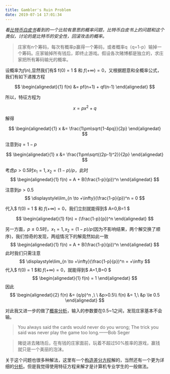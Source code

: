 ```yaml
---
title: Gambler's Ruin Problem
date: 2019-07-14 17:01:34
---
```


*看[比特币白皮书](https://bitcoin.org/bitcoin.pdf "比特币白皮书")看到的一个比较有意思的概率问题，比特币白皮书上的问题和这个类似，讨论的是比特币的安全性，回滚攻击的概率。*

> 庄家有n个筹码，每次有概率p赢得一个筹码，或者概率q（q=1-p）输掉一个筹码。庄家输掉所有钱后，即终止游戏。假设各次赌博都是独立的，求庄家把所有筹码输光的概率。

设概率为$f(n)$,显然我们有$	f(0) = 1 $ 和 $f(+\infty) = 0$，又根据题意和全概率公式，我们有如下递推方程

$$
\begin{alignedat}{1}
f(n) &= pf(n+1) + qf(n-1)
\end{alignedat}
$$


所以，特征方程为

$$
x = px^2 + q
$$

解得

$$
\begin{alignedat}{1}
x &= \frac{1\pm\sqrt{1-4pq}}{2p}
\end{alignedat}
$$

注意到$q=1-p$

$$
\begin{alignedat}{1}
x &= \frac{1\pm\sqrt{(2p-1)^2}}{2p}
\end{alignedat}
$$

考虑$p>0.5$时$x_1=1,x_2=(1-p)/p$，此时
$$
\begin{alignedat}{1}
f(n) = A + B(\frac{1-p}{p})^n
\end{alignedat}
$$

注意到$p>0.5$
$$
\displaystyle\lim_{n \to +\infty}(\frac{1-p}{p})^n = 0
$$

代入$	f(0) = 1 $ 和 $f(+\infty) = 0$，我们立刻就能得到$	A=0,B=1 $

$$
\begin{alignedat}{1}
f(n) = (\frac{1-p}{p})^n
\end{alignedat}
$$

另一方面，$p \le 0.5$时，$x_1=1,x_2=(1-p)/p$(因为不影响结果，两个解交换了顺序)，我们惊奇的发现，两组情况下的解竟然如此一致
$$
\begin{alignedat}{1}
f(n) = A + B(\frac{1-p}{p})^n
\end{alignedat}
$$
此时我们只需注意
$$
\displaystyle\lim_{n \to +\infty}(\frac{1-p}{p})^n = +\infty
$$
代入$	f(0) = 1 $和 $f(+\infty) = 0$，就能得到$	A=1,B=0 $
$$
\begin{alignedat}{1}
f(n) = 1
\end{alignedat}
$$
因此
$$
\begin{alignedat}{2}
f(n) &= (q/p)^n ,\ \ &p>0.5\\
f(n) &= 1,\ &p \le 0.5
\end{alignedat}
$$

对此我又进一步的做了[概率分析](http://www.combination.net.cn/wp-content/uploads/2019/12/Gamblers-Ruin-Problem-Probability.html "概率分析")，输入的参数要在0.5~1之间，发现庄家基本不会输。

> You always said the cards would never do you wrong; The trick you said was never play the game too long.——Bob Seger


> 赌徒进去赌场后，在有钱的庄家面前，玩着不超过50%胜率的游戏，赢钱就只是一个美丽的泡沫。


关于这个问题也很多种解法，这里有一个[构造差分方程](https://www.jianshu.com/p/7df33ae5fb56 "构造差分方程")解的，当然还有一个更为详细的[分析](https://www.mathpages.com/home/kmath084/kmath084.htm "分析")。但是我觉得使用特征方程来解才是计算机专业学生的一般做法。



